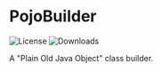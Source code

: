 # PojoBuilder
![License](https://img.shields.io/github/license/Maowcraft/PojoBuilder)
![Downloads](https://img.shields.io/github/downloads/Maowcraft/PojoBuilder/latest/total)

A "Plain Old Java Object" class builder.
